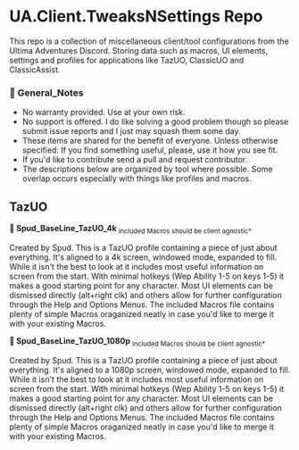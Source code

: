 # __**UA.Client.TweaksNSettings Repo**__
This repo is a collection of miscellaneous client/tool configurations from the Ultima Adventures Discord. Storing data such as macros, UI elements, settings and profiles for applications like TazUO, ClassicUO and ClassicAssist.

### 📝 __**General_Notes**__
- No warranty provided. Use at your own risk.
- No support is offered. I do like solving a good problem though so please submit issue reports and I just may squash them some day.
- These items are shared for the benefit of everyone. Unless otherwise specified: If you find something useful, please, use it how you see fit.
- If you'd like to contribute send a pull and request contributor.
- The descriptions below are organized by tool where possible. Some overlap occurs especially with things like profiles and macros.
  
## __**TazUO**__
**🥔 Spud_BaseLine_TazUO_4k**
<sub>included Macros should be client agnostic*</sub>

Created by Spud. This is a TazUO profile containing a piece of just about everything. It's aligned to a 4k screen, windowed mode, expanded to fill. While it isn't the best to look at it includes most useful information on screen from the start. With minimal hotkeys (Wep Ability 1-5 on keys 1-5) it makes a good starting point for any character. Most UI elements can be dismissed directly (alt+right clk) and others allow for further configuration through the Help and Options Menus. The included Macros file contains plenty of simple Macros oraganized neatly in case you'd like to merge it with your existing Macros.

**🥔 Spud_BaseLine_TazUO_1080p**
<sub>included Macros should be client agnostic*</sub>

Created by Spud. This is a TazUO profile containing a piece of just about everything. It's aligned to a 1080p screen, windowed mode, expanded to fill. While it isn't the best to look at it includes most useful information on screen from the start. With minimal hotkeys (Wep Ability 1-5 on keys 1-5) it makes a good starting point for any character. Most UI elements can be dismissed directly (alt+right clk) and others allow for further configuration through the Help and Options Menus. The included Macros file contains plenty of simple Macros oraganized neatly in case you'd like to merge it with your existing Macros.
